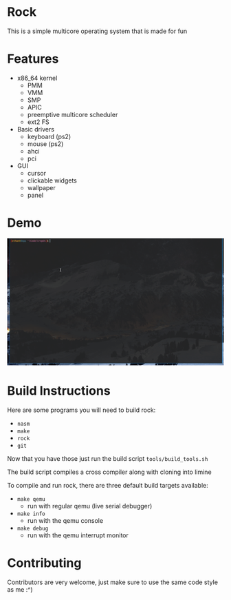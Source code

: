 # Rock

This is a simple multicore operating system that is made for fun

# Features

- x86_64 kernel
  - PMM
  - VMM
  - SMP
  - APIC
  - preemptive multicore scheduler
  - ext2 FS
- Basic drivers
  - keyboard (ps2)
  - mouse (ps2)
  - ahci
  - pci
- GUI
  - cursor
  - clickable widgets 
  - wallpaper
  - panel
# Demo

![](Demo/osdemo1.gif)

# Build Instructions

Here are some programs you will need to build rock:
  - `nasm`
  - `make`
  - `rock`
  - `git`
  
Now that you have those just run the build script `tools/build_tools.sh`

The build script compiles a cross compiler along with cloning into limine

To compile and run rock, there are three default build targets available:
  - `make qemu`
    - run with regular qemu (live serial debugger)
  - `make info`
    -  run with the qemu console 
  - `make debug`
    - run with the qemu interrupt monitor

# Contributing

Contributors are very welcome, just make sure to use the same code style as me :^)

